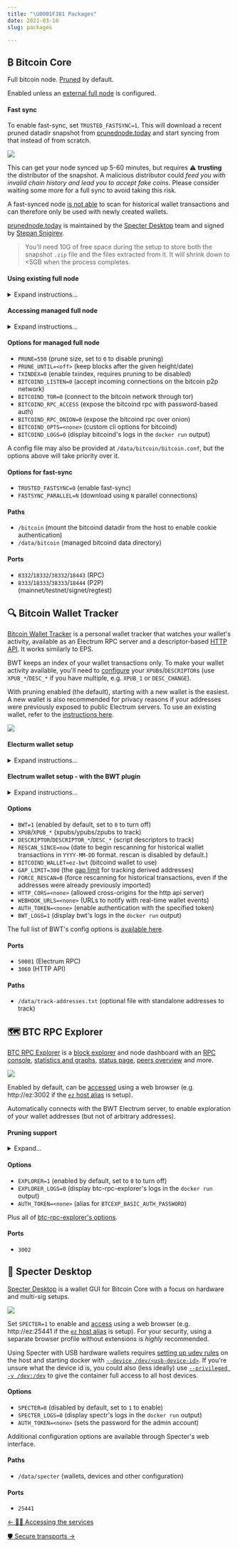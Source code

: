 ```yaml
---
title: "\U0001F381 Packages"
date: 2021-03-16
slug: packages

---
```

## ₿ Bitcoin Core

Full bitcoin node. [Pruned](getting-started#pruning) by default.

Enabled unless an [external full node](packages#using-existing-full-node) is configured.

#### Fast sync

To enable fast-sync, set `TRUSTED_FASTSYNC=1`. This will download a recent pruned datadir snapshot from [prunednode.today](https://prunednode.today/) and start syncing from that instead of from scratch.

[![](../src/assets/img/bitcoin-fastsync.gif)](../src/assets/img/bitcoin-fastsync.gif)

This can get your node synced up 5-60 minutes, but requires ⚠ **trusting** the distributor of the snapshot. A malicious distributor could _feed you with invalid chain history and lead you to accept fake coins_. Please consider waiting some more for a full sync to avoid taking this risk.

A fast-synced node [is not able](getting-started#pruning) to scan for historical wallet transactions and can therefore only be used with newly created wallets.

[prunednode.today](https://prunednode.today/) is maintained by the [Specter Desktop](https://github.com/cryptoadvance/specter-desktop) team and signed by [Stepan Snigirev](https://stepansnigirev.com/).

> You'll need 10G of free space during the setup to store both the snapshot `.zip` file and the files extracted from it. It will shrink down to <5GB when the process completes.

#### Using existing full node

<details>
<summary>Expand instructions...</summary>

If you already have a Bitcoin Core instance running on the same machine, you can connect eznode to it using cookie authentication by mounting the datadir into `/bitcoin`:

```bash
docker run -v ~/.bitcoin:/bitcoin:ro -it ... eznode/eznode
```

> On Linux, you'll also need to add `--add-host host.docker.internal:host-gateway` to make the host's address discoverable from within the container. On Windows, change `~/.bitcoin` to `$env:AppData\Bitcoin`.

Instructions for modifying bitcoind's `rpcbind`/`rpcallowip` config will be shown on startup. If you're running into trouble with Docker's virtual networking, you can try with [`--net host`](https://docs.docker.com/network/host/) (this should ideally be avoided).

If your node is running remotely, you can configure its URL and RPC credentials with `BITCOIND_URL=http://my-bitcoind-server:8332/ BITCOIND_AUTH=satoshi:mySecretPassword`.

</details>

#### Accessing managed full node

<details>
<summary>Expand instructions...</summary>

To issue RPC commands against eznode's managed Bitcoin Core instance, use `docker exec ez bitcoin-cli <command>` (see [_Node management_](node-management)) or the web RPC console available in BTC RPC Explorer ([public demo](https://explorer.btc21.org/rpc-browser?method=getblockheader)).

To connect to the Bitcoin Core RPC from your host, set `BITCOIND_RPC_ACCESS=<user:pwd>` to open the RPC server for external access using password-based authentication.

On macOS/Windows, you'll also need to publish the RPC port with `-p 127.0.0.1:8332:8332` to make it available through `localhost`. On Linux you can access it directly through the container's IP address or using the `ez` alias (see [_Connecting Locally_](accessing#connecting-locally)).

If you'd like to access the RPC remotely, set `BITCOIND_RPC_ONION` to expose it through an [onion service](transports#tor-onion) or setup an [SSH tunnel](transports#dropbear-ssh).

</details>

#### Options for managed full node

* `PRUNE=550` (prune size, set to `0` to disable pruning)
* `PRUNE_UNTIL=<off>` (keep blocks after the given height/date)
* `TXINDEX=0` (enable txindex, requires pruning to be disabled)
* `BITCOIND_LISTEN=0` (accept incoming connections on the bitcoin p2p network)
* `BITCOIND_TOR=0` (connect to the bitcoin network through tor)
* `BITCOIND_RPC_ACCESS` (expose the bitcoind rpc with password-based auth)
* `BITCOIND_RPC_ONION=0` (expose the bitcoind rpc over onion)
* `BITCOIND_OPTS=<none>` (custom cli options for bitcoind)
* `BITCOIND_LOGS=0` (display bitcoind's logs in the `docker run` output)

A config file may also be provided at `/data/bitcoin/bitcoin.conf`, but the options above will take priority over it.

#### Options for fast-sync

* `TRUSTED_FASTSYNC=0` (enable fast-sync)
* `FASTSYNC_PARALLEL=N` (download using `N` parallel connections)

#### Paths

* `/bitcoin` (mount the bitcoind datadir from the host to enable cookie authentication)
* `/data/bitcoin` (managed bitcoind data directory)

#### Ports

* `8332`/`18332`/`38332`/`18443` (RPC)
* `8333`/`18333`/`38333`/`18444` (P2P)<br>
  (mainnet/testnet/signet/regtest)

## 🔍 Bitcoin Wallet Tracker

[Bitcoin Wallet Tracker](https://bwt.dev/) is a personal wallet tracker that watches your wallet's activity, available as an Electrum RPC server and a descriptor-based [HTTP API](https://github.com/bwt-dev/bwt#http-api). It works similarly to EPS.

BWT keeps an index of your wallet transactions only. To make your wallet activity available, you'll need to [configure](getting-started#configuration) your `XPUB`s/`DESCRIPTOR`s (use `XPUB_*`/`DESC_*` if you have multiple, e.g. `XPUB_1` or `DESC_CHANGE`).

With pruning enabled (the default), starting with a new wallet is the easiest.
A new wallet is also recommended for privacy reasons if your addresses were previously exposed to public Electrum servers.
To use an existing wallet, refer to the [instructions here](getting-started#pruning).

[![](../src/assets/img/bwt-electrum.png)](../src/assets/img/bwt-electrum.png)

#### Electurm wallet setup

<details>
<summary>Expand instructions...</summary>

If you're creating a new wallet, make sure you don't connect to public servers while doing it to avoid exposing your addresses. You can start Electrum with `--offline` to ensure that.

Grab your xpub from `Wallet` > `Information` and add it to your config file (`~/eznode/config`) as a new line with `XPUB=<my-xpub>`.

Restart eznode, wait for BWT to start up and run `electrum $(docker exec ez electrum-args)` to start Electrum and connect it with your local node. Or you can do this manually:

    electrum --oneserver --server ez:50001:t --skipmerklecheck

> If you don't have the [`ez` hostname](accessing#connecting-locally) set up, replace `ez` with the IP address shown on startup (`electrum-args` does this automatically). The [`skipmerklecheck`](https://github.com/spesmilo/electrum/pull/4957) option is needed to support pruning.

To configure Electrum to use eznode by default, run `docker exec ez electrum-cfg | bash -x`. This will issue `electrum setconfig` commands (you can run without `| bash` to see them).

If you're connecting remotely, you'll need to setup [Tor Onion or an SSH tunnel](accessing#connecting-remotely) for secure access.
</details>

#### Electrum wallet setup - with the BWT plugin

<details>
<summary>Expand instructions...</summary>

Alternatively, you can also setup Electrum desktop to connect with eznode using the [BWT Electrum plugin](https://github.com/bwt-dev/bwt-electrum-plugin).
The plugin will run a separate BWT instance that connects directly to Bitcoin Core and automatically detects your wallet(s) xpub(s).

[Open RPC access](packages#accessing-managed-full-node) to Bitcoin Core by setting `BITCOIND_RPC_ACCESS=<user:pwd>`, then follow the [instructions here](https://github.com/bwt-dev/bwt-electrum-plugin#installation) to setup the plugin.

</details>

#### Options

* `BWT=1` (enabled by default, set to `0` to turn off)
* `XPUB`/`XPUB_*` (xpubs/ypubs/zpubs to track)
* `DESCRIPTOR`/`DESCRIPTOR_*`/`DESC_*` (script descriptors to track)
* `RESCAN_SINCE=now` (date to begin rescanning for historical wallet transactions in `YYYY-MM-DD` format. rescan is disabled by default.)
* `BITCOIND_WALLET=ez-bwt` (bitcoind wallet to use)
* `GAP_LIMIT=300` (the [gap limit](https://github.com/bwt-dev/bwt#gap-limit) for tracking derived addresses)
* `FORCE_RESCAN=0` (force rescanning for historical transactions, even if the addresses were already previously imported)
* `HTTP_CORS=<none>` (allowed cross-origins for the http api server)
* `WEBHOOK_URLS=<none>` (URLs to notify with real-time wallet events)
* `AUTH_TOKEN=<none>` (enable authentication with the specified token)
* `BWT_LOGS=1` (display bwt's logs in the `docker run` output)

The full list of BWT's config options is [available here](https://github.com/bwt-dev/libbwt#config-options).

#### Ports

* `50001` (Electrum RPC)
* `3060` (HTTP API)

#### Paths

* `/data/track-addresses.txt` (optional file with standalone addresses to track)

## 🗺️ BTC RPC Explorer

[BTC RPC Explorer](https://github.com/janoside/btc-rpc-explorer) is a [block explorer](https://explorer.btc21.org/) and node dashboard with an [RPC console](https://explorer.btc21.org/rpc-browser?method=getblockheader), [statistics and graphs](https://explorer.btc21.org/block-stats), [status page](https://explorer.btc21.org/node-status), [peers overview](https://explorer.btc21.org/peers) and more.

[![](../src/assets/img/btc-rpc-explorer.png)](../src/assets/img/btc-rpc-explorer.png)

Enabled by default, can be [accessed](accessing) using a web browser (e.g. http://ez:3002 if the [`ez` host alias](accessing#connecting-locally) is setup).

Automatically connects with the BWT Electrum server, to enable exploration of your wallet addresses (but not of arbitrary addresses).

#### Pruning support

<details>
<summary>Expand...</summary>

When pruning is enabled or if `txindex` is disabled (the default), some functionality will be limited:

* You will only be able to search for wallet, mempool and recently confirmed transactions by their `txid`.<br>
  Searching for non-wallet transactions that were confirmed over 3 blocks ago is only possible if you provide the confirmed block height in addition to the `txid`, using `<txid>@<height>` in the search box.
* Pruned blocks will display basic header information, without the list of transactions. Transactions in pruned blocks will not be available, unless they're wallet-related.
* The address and amount of previous transaction outputs will not be shown, only the `txid:vout`.
* Mining fees will only be shown for unconfirmed transactions.

To enable full block explorer functionality, set `PRUNE=0 TXINDEX=1`.
</details>

#### Options

* `EXPLORER=1` (enabled by default, set to `0` to turn off)
* `EXPLORER_LOGS=0`  (display btc-rpc-explorer's logs in the `docker run` output)
* `AUTH_TOKEN=<none>` (alias for `BTCEXP_BASIC_AUTH_PASSWORD`)

Plus all of [btc-rpc-explorer's options](https://github.com/janoside/btc-rpc-explorer/blob/master/.env-sample).

#### Ports

* `3002`

## 👻 Specter Desktop

[Specter Desktop](https://github.com/cryptoadvance/specter-desktop) is a wallet GUI for Bitcoin Core with a focus on hardware and multi-sig setups.

[![](../src/assets/img/specter-desktop.png)](../src/assets/img/specter-desktop.png)

Set `SPECTER=1` to enable and [access](accessing) using a web browser (e.g. http://ez:25441 if the [`ez` host alias](accessing#connecting-locally) is setup).
For your security, using a separate browser profile without extensions is *highly* recommended.

Using Specter with USB hardware wallets requires [setting up udev rules](https://github.com/cryptoadvance/specter-desktop/tree/master/udev#udev-rules) on the host and starting docker with [`--device /dev/<usb-device-id>`](https://docs.docker.com/engine/reference/commandline/run/#add-host-device-to-container---device). If you're unsure what the device id is, you could also (less ideally) use [`--privileged -v /dev:/dev`](https://docs.docker.com/engine/reference/run/#runtime-privilege-and-linux-capabilities) to give the container full access to all host devices.


#### Options

* `SPECTER=0` (disabled by default, set to `1` to enable)
* `SPECTER_LOGS=0` (display spectr's logs in the `docker run` output)
* `AUTH_TOKEN=<none>` (sets the password for the admin account)

Additional configuration options are available through Specter's web interface.

#### Paths

* `/data/specter` (wallets, devices and other configuration)

#### Ports

* `25441`

<div class="docs-nav">

[← 👩‍💻 Accessing the services](accessing)

[🛡️ Secure transports →](transports)

</div>